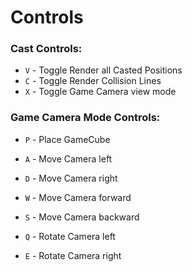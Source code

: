 # Controls

### Cast Controls:
- `V` - Toggle Render all Casted Positions
- `C` - Toggle Render Collision Lines
- `X` - Toggle Game Camera view mode
  
### Game Camera Mode Controls:
- `P` - Place GameCube

- `A` - Move Camera left
- `D` - Move Camera right
- `W` - Move Camera forward
- `S` - Move Camera backward

- `Q` - Rotate Camera left
- `E` - Rotate Camera right

<br>
